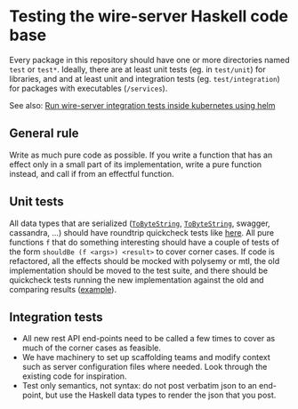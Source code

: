 # Testing the wire-server Haskell code base

Every package in this repository should have one or more directories
named `test` or `test*`.  Ideally, there are at least unit tests
(eg. in `test/unit`) for libraries, and and at least unit and
integration tests (eg. `test/integration`) for packages with
executables (`/services`).

See also: [Run wire-server integration tests inside kubernetes using helm](processes.md#run-wire-server-integration-tests-inside-kubernetes-using-helm)

## General rule

Write as much pure code as possible.  If you write a function that has
an effect only in a small part of its implementation, write a pure
function instead, and call if from an effectful function.

## Unit tests

All data types that are serialized ([`ToByteString`](https://hackage.haskell.org/package/amazonka-core-1.6.1/docs/Network-AWS-Data-ByteString.html#t:ToByteString), [`ToByteString`](https://hackage.haskell.org/package/aeson/docs/Data-Aeson.html#t:ToJSON), swagger, cassandra, …) should have roundtrip quickcheck tests like [here](https://github.com/wireapp/wire-server/blob/develop/libs/wire-api/test/unit/Test/Wire/API/Roundtrip/Aeson.hs#L235).
All pure functions `f` that do something interesting should have a couple of tests of the form `shouldBe (f <args>) <result>` to cover corner cases.
If code is refactored, all the effects should be mocked with polysemy or mtl, the old implementation should be moved to the test suite, and there should be quickcheck tests running the new implementation against the old and comparing results ([example](https://github.com/wireapp/wire-server/blob/develop/services/gundeck/test/unit/MockGundeck.hs)).

## Integration tests

- All new rest API end-points need to be called a few times to cover as much of the corner cases as feasible.
- We have machinery to set up scaffolding teams and modify context such as server configuration files where needed.  Look through the existing code for inspiration.
- Test only semantics, not syntax: do not post verbatim json to an end-point, but use the Haskell data types to render the json that you post.
